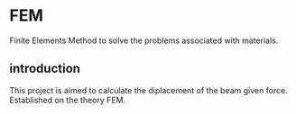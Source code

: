 # FEM
Finite Elements Method to solve the problems associated with materials.

## introduction
This project is aimed to calculate the diplacement of the beam given force. Established on the theory FEM.
